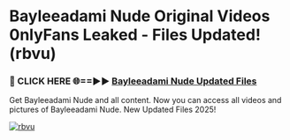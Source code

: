 # Bayleeadami Nude Original Videos 0nlyFans Leaked - Files Updated! (rbvu)

<h3>🔴 CLICK HERE 🌐==►► <a href="https://tinyurl.com/y5r63du9" rel="nofollow">Bayleeadami Nude Updated Files</a></h3>

Get Bayleeadami Nude and all content. Now you can access all videos and pictures of Bayleeadami Nude. New Updated Files 2025!

[![rbvu](https://i.imgur.com/UVo9nyh.gif)](https://tinyurl.com/y5r63du9)